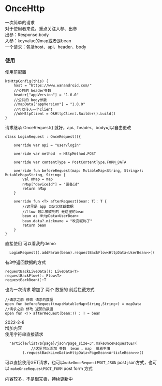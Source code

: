 # OnceHttp
一次简单的请求  
对于使用者来说，重点关注入参、出参  
出参：Response.body  
入参：keyvalue的map或者是bean  
一个请求：包括host、api、header、body  
### 使用
使用前配置
```
ktHttpConfig(this) {
    host = "https://www.wanandroid.com/"
    //公共的 header参数
    header["appVersion"] = "1.0.0"
    //公共的 body参数
    //mapData["appVersion"] = "1.0.0"
    //可以传入一个client
    //okHttpClient = OkHttpClient.Builder().build()
}
```
请求继承 OnceRequest() 就好，api、header、body可以自由更改
```
class LoginRequest : OnceRequest(){

    override var api = "user/login"

    override var method  = HttpMethod.POST

    override var contentType = PostContentType.FORM_DATA

    override fun beforeRequest(map: MutableMap<String, String>): MutableMap<String, String> {
        val nMap = map
        nMap["deviceId"] = "设备id"
        return nMap
    }
    
    override fun <T> afterRequest(bean: T): T {
        //这里是 app 自定义拦截数据
        //flow 最后接收到的 是这里的bean
        bean as HttpData<UserBean>
        bean.data?.nickname = "改变昵称了"
        return bean
    }
}
```
直接使用 可以看我的demo
```
  LoginRequest().addParam(bean).requestBackFlow<HttpData<UserBean>>()
```
有3中返回数据的方式
```
requestBackLiveData(): LiveData<T> 
requestBackFlow(): Flow<T>
requestBackBean():T
```
也为一次请求 增加了 两个 数据的 前后拦截方式
```
//请求之前 修改 请求的数据
open fun beforeRequest(map:MutableMap<String,String>) = mapData
//请求之后 修改 返回的数据
open fun <T> afterRequest(bean:T) : T = bean

```
2022-2-8  
增加内容  
使用字符串直接请求  
```
  "article/list/${page}/json?page_size=3".makeOnceRequestGET(
            //这里可以添加 参数  bean 、map  或者不填
        ).requestBackLiveData<HttpData<PageBean<ArticleBean>>>()
```
可以直接使用GET请求，也可以`makeOnceRequestPSOT_JSON` post json方式，也可以 `makeOnceRequestPSOT_FORM` post form 方式


内容较多，不是很完善，持续更新中
